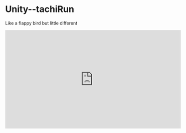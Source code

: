 # Unity--tachiRun
Like a flappy bird but little different <br>


 <iframe width="560" height="315"
src="https://www.youtube.com/shorts/gtDWXMcIT8A" 
frameborder="0" 
allow="accelerometer; autoplay; encrypted-media; gyroscope; picture-in-picture" 
allowfullscreen></iframe>


